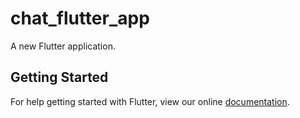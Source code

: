 # chat_flutter_app

A new Flutter application.

## Getting Started

For help getting started with Flutter, view our online
[documentation](https://flutter.io/).
